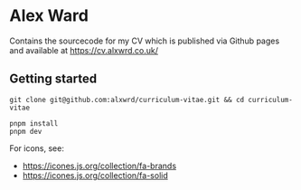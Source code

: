 # Alex Ward

Contains the sourcecode for my CV which is published
via Github pages and available at https://cv.alxwrd.co.uk/


## Getting started

```shell
git clone git@github.com:alxwrd/curriculum-vitae.git && cd curriculum-vitae

pnpm install
pnpm dev
```

For icons, see:

- https://icones.js.org/collection/fa-brands
- https://icones.js.org/collection/fa-solid
